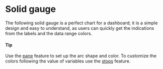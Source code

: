 # Solid gauge

The following solid gauge is a perfect chart for a dashboard; it is a simple design and easy to understand, as users can quickly get the indications from the labels and the data range colors.

#### Tip

Use the [pane](https://api.highcharts.com/highcharts/pane) feature to set up the arc shape and color.
To customize the colors following the value of variables use the [stops](https://api.highcharts.com/highcharts/yAxis.stops) feature.
